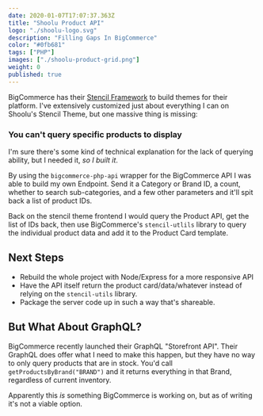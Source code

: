 ```yaml
---
date: 2020-01-07T17:07:37.363Z
title: "Shoolu Product API" 
logo: "./shoolu-logo.svg"
description: "Filling Gaps In BigCommerce"
color: "#0fb681"
tags: ["PHP"]
images: ["./shoolu-product-grid.png"]
weight: 0
published: true
--- 
```


BigCommerce has their [Stencil Framework](https://github.com/bigcommerce/stencil-cli) to build themes for their platform. I've extensively customized just about everything I can on Shoolu's Stencil Theme, but one massive thing is missing:

### You can't query specific products to display

I'm sure there's some kind of technical explanation for the lack of querying ability, but I needed it, _so I built it_. 

By using the `bigcommerce-php-api` wrapper for the BigCommerce API I was able to build my own Endpoint. Send it a Category or Brand ID, a count, whether to search sub-categories, and a few other parameters and it'll spit back a list of product IDs.

Back on the stencil theme frontend I would query the Product API, get the list of IDs back, then use BigCommerce's `stencil-utlils` library to query the individual product data and add it to the Product Card template. 

## Next Steps 

* Rebuild the whole project with Node/Express for a more responsive API
* Have the API itself return the product card/data/whatever instead of relying on the `stencil-utils` library.
* Package the server code up in such a way that's shareable.


## But What About GraphQL?
BigCommerce recently launched their GraphQL "Storefront API". Their GraphQL does offer what I need to make this happen, but they have no way to only query products that are in stock. You'd call `getProductsByBrand("BRAND")` and it returns everything in that Brand, regardless of current inventory. 

Apparently this _is_ something BigCommerce is working on, but as of writing it's not a viable option.